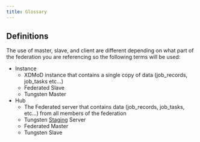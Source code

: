```yaml
---
title: Glossary
---
```

## Definitions

The use of master, slave, and client are different depending on what part of the federation you are referencing so the following terms will be used:

-   Instance
    -   XDMoD instance that contains a single copy of data (job_records, job_tasks etc...)
    -   Federated Slave
    -   Tungsten Master
-   Hub
    -   The Federated server that contains data (job_records, job_tasks, etc...) from all members of the federation
    -   Tungsten [Staging][trstaging] Server
    -   Federated Master
    -   Tungsten Slave

[trstaging]: http://docs.continuent.com/tungsten-replicator-5.0/prerequisite-staging.html
